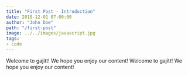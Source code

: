 ```yaml
---
title: "First Post - Introduction"
date: 2018-12-01 07:00:00
author: "John Doe"
path: "/first-post"
image: ../../images/javascript.jpg
tags:
- code
---
```


Welcome to gajitt! We hope you enjoy our content! Welcome to gajitt! We hope you enjoy our content!

